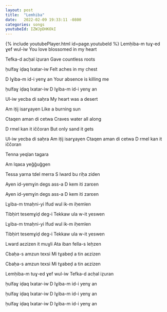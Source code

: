 ```yaml
---
layout: post
title:  "Lemhiba"
date:   2022-02-09 19:33:11 -0800
categories: songs
youtubeId: IZWJpDHKOkI
---
```


{% include youtubePlayer.html id=page.youtubeId %}
Lemḥiba-m tuɣ-ed ɣef wul-iw
You love blossomed in my heart

Tefka-d acḥal iẓuran
Gave countless roots

ḥulfaɣ iḍaq lxatar-iw
Felt aches in my chest

D lɣiba-m id-i yenɣ an
Your absence is killing me

ḥulfaɣ iḍaq lxatar-iw
D lɣiba-m id-i yenɣ an

Ul-iw yecba di saḥra
My heart was a desert

Am iṭij isarɣayen
Like a burning sun

Ctaqen aman di cetwa
Craves water all along

D rmel kan it iččoran
But only sand it gets

Ul-iw yecba di saḥra
Am iṭij isarɣayen
Ctaqen aman di cetwa
D rmel kan it iččoran

Tenna yeqlan tagara

Am lqaεa yeǧǧuǧgen

Tessa yarna tdel merra
S lward bu riḥa ziden

Ayen id-yemɣin degs ass-a
D kem iti zarεen

Ayen id-yemɣin degs ass-a
D kem iti zarεen

Lɣiba-m tmaḥni-yi
Ifud wul ik-m iḥemlen

Tibḥirt tesemɣiḍ deg-i
Tekkaw ula w-it yeswen

Lɣiba-m tmaḥni-yi
Ifud wul ik-m iḥemlen

Tibḥirt tesemɣiḍ deg-i
Tekkaw ula w-it yeswen

Lward aεzizen it muɣli
Ata iban fella-s leḥzen

Cbaḥa-s amzun texsi
Mi tɣabeḍ a tin aεzizen

Cbaḥa-s amzun texsi
Mi tɣabeḍ a tin aεzizen

Lemḥiba-m tuɣ-ed ɣef wul-iw
Tefka-d acḥal iẓuran

ḥulfaɣ iḍaq lxatar-iw
D lɣiba-m id-i yenɣ an

ḥulfaɣ iḍaq lxatar-iw
D lɣiba-m id-i yenɣ an

ḥulfaɣ iḍaq lxatar-iw
D lɣiba-m id-i yenɣ an
